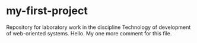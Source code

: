 # my-first-project
Repository for laboratory work in the discipline Technology of development of web-oriented systems.
Hello. My one more comment for this file.
